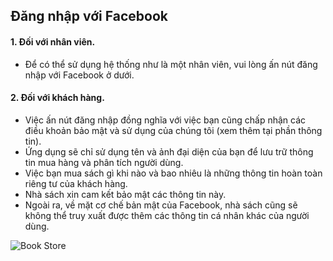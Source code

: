 ## Đăng nhập với Facebook

#### 1. Đối với nhân viên.

- Để có thể sử dụng hệ thống như là một nhân viên, vui lòng ấn nút đăng nhập với Facebook ở dưới.


#### 2. Đối với khách hàng.
- Việc ấn nút đăng nhập đồng nghĩa với việc bạn cũng chấp nhận các điều khoản bảo mật và sử dụng của chúng tôi (xem thêm tại phần thông tin).
- Ứng dụng sẽ chỉ sử dụng tên và ảnh đại diện của bạn để lưu trữ thông tin mua hàng và phân tích người dùng.
- Việc bạn mua sách gì khi nào và bao nhiêu là những thông tin hoàn toàn riêng tư của khách hàng.
- Nhà sách xin cam kết bảo mật các thông tin này.
- Ngoài ra, về mặt cơ chế bản mật của Facebook, nhà sách cũng sẽ không thể truy xuất được thêm các thông tin cá nhân khác của người dùng.

![Book Store](https://i.imgur.com/m55I9a2.jpg)
